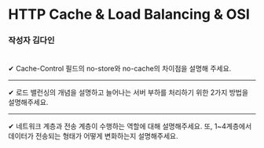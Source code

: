 # HTTP Cache & Load Balancing & OSI

### **작성자 김다인** <br><br>

✔ Cache-Control 필드의 no-store와 no-cache의 차이점을 설명해 주세요. 

---

✔ 로드 밸런싱의 개념을 설명하고 늘어나는 서버 부하를 처리하기 위한 2가지 방법을 설명해주세요. 

---

✔ 네트워크 계층과 전송 계층이 수행하는 역할에 대해 설명해주세요. 또, 1~4계층에서 데이터가 전송되는 형태가 어떻게 변화하는지 설명해주세요.